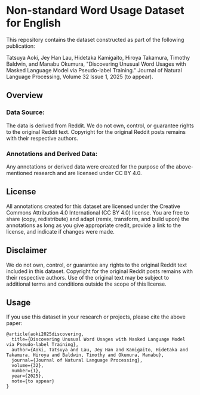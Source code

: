 # Non-standard Word Usage Dataset for English

This repository contains the dataset constructed as part of the following publication:

Tatsuya Aoki, Jey Han Lau, Hidetaka Kamigaito, Hiroya Takamura, Timothy Baldwin, and Manabu Okumura,
"Discovering Unusual Word Usages with Masked Language Model via Pseudo-label Training."
Journal of Natural Language Processing, Volume 32 Issue 1, 2025 (to appear).


## Overview

### Data Source:
The data is derived from Reddit. We do not own, control, or guarantee rights to the original Reddit text. Copyright for the original Reddit posts remains with their respective authors.

### Annotations and Derived Data:
Any annotations or derived data were created for the purpose of the above-mentioned research and are licensed under CC BY 4.0.

## License

All annotations created for this dataset are licensed under the Creative Commons Attribution 4.0 International (CC BY 4.0) license. You are free to share (copy, redistribute) and adapt (remix, transform, and build upon) the annotations as long as you give appropriate credit, provide a link to the license, and indicate if changes were made.

## Disclaimer

We do not own, control, or guarantee any rights to the original Reddit text included in this dataset. Copyright for the original Reddit posts remains with their respective authors. Use of the original text may be subject to additional terms and conditions outside the scope of this license.


## Usage

If you use this dataset in your research or projects, please cite the above paper:
```
@article{aoki2025discovering,
  title={Discovering Unusual Word Usages with Masked Language Model via Pseudo-label Training},
  author={Aoki, Tatsuya and Lau, Jey Han and Kamigaito, Hidetaka and Takamura, Hiroya and Baldwin, Timothy and Okumura, Manabu},
  journal={Journal of Natural Language Processing},
  volume={32},
  number={1},
  year={2025},
  note={to appear}
}
```
